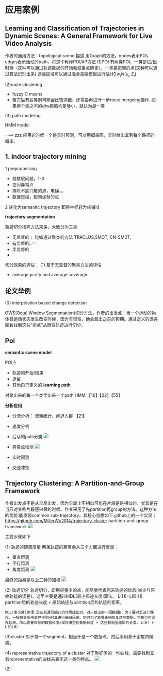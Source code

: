 # 应用案例

## Learning and Classification of Trajectories in Dynamic Scenes: A General Framework for Live Video Analysis

作者的通用方法：topological scene 描述
用Graph的方法，nodes表示POI，edges表示活动的path，将这个称作POI/AP方法
(1)POI
有两类POI，一类是进/出时候（这种可以通过轨迹数据的开始和结束点确定），一类是逗留的点(这种可以通过算法识别出来)
这些区域可以通过混合高斯模型进行估计$\sum w_iN(u_i,\Sigma_i)$

(2)route clustering

* fuzzy C means
* 聚完后有些类别可能会比较详细，还需要再进行一步route mergeing操作. 如果两个类之间的dtw距离均足够小，就认为是一类

(3) path modeling

HMM model





===> zzz
应用的时候一个是实时预测，可以用概率图，实时给出其到每个路径的概率。




## 1. indoor trajectory mining

1 preprocessing

* 跳楼层问题，1-3
* 空间异常点
* 排除不感兴趣的点，电梯，。
* 数据压缩，相同坐标的点

2 转化为semantic trajectory
即将坐标转为店铺id



**trajectory segmentation**

轨迹切分按照方法来讲，大致分为三类:

* 无监督的： 比如通过聚类的方法 TRACLUS,SMOT, CN-SM0T,
* 有监督的L=: 
* 半监督的
* 
切分效果的评估：
(1) 基于无监督的聚类方法的评估

*  average purity and average coverage.


## 论文举例

(0) interpolation based change detection

OWS(Octal Window Segmentation)切分方法，作者的出发点：当一个运动的物体其运动状态发生改变时候，因为有惯性，他会超出之前的预期。通过定义的误差函数找到这些“拐点”从而将轨迹进行切分。


## Poi

**semantic scene model**

POI点
* 轨迹的开始/结束
* 逗留
* 其他自己定义的
**learning path**

对聚出来的每一个类学出来一个path
HMM 【16】【22】【55】

**分析应用**

* 分流分析： 流量统计、闲逛人群 【21】
* 速度分析

* 后续的path分类
![](../../../Draft/media/15697555457833/15776934845470.jpg)

* 异常点检测
![](../../../Draft/media/15697555457833/15776934972246.jpg)
* 实时预测
* 交通冲突
 
## Trajectory Clustering: A Partition-and-Group Framework

作者出发点不是从全局出发，因为全局上不相似可能在片段是是相似的，尤其是在当只对某些片段感兴趣的时候。作者采用了先partition再group的方法。这种方法的优势:能发现common sub-trajectory。其核心思想如下.github上的一个实现： https://github.com/MillerWu2014/trajectory-cluster
partition-and-group framework
![](../../../Draft/media/15686368904229/15735658553309.jpg)

主要步骤如下

(1) 轨迹的距离度量
两条轨迹的距离会从三个方面进行度量：
* 垂直距离
* 平行距离
* 角度距离
![](../../../Draft/media/15686368904229/15736362612288.jpg)

最终的距离是以上三种的加权
![](../../../Draft/media/15686368904229/15736424496498.jpg)


(2) 轨迹切分
轨迹切分，即用尽量少的点，能尽量代表原来轨迹的信息(减少与原始轨迹的误差)。这里主要是通过MDL(最小描述长度)算法。 L(H)+L(D|H), partition后的轨迹长度 + 原始轨迹与partition后的轨迹的距离。
```
MDL(麦当劳)原理:是研究通信编码的时候提出的，对于给定的一组数据D，为了要对其进行保存，一般都会采用某种模型H对其进行编码压缩。同时为了能够正确恢复这些数据，将模型也保存起来。所以需要保存的数据长度=保存模型的数据长度 + 这些数据压缩后的长度. L(H) + L(D|H)
```
(3)cluster
对于每一个segment，相当于是一个数据点，然后采用基于密度的聚类。

(4) representative trajectory of a cluster
对于聚好类的一堆曲线，需要找到其有representative的曲线来表示这一类的特点。
![](../../../Draft/media/15686368904229/15737121895384.jpg)


(2)

